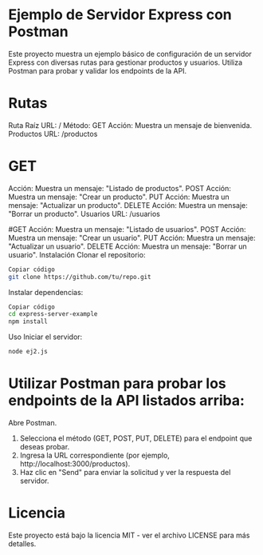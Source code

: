 # Ejemplo de Servidor Express con Postman
Este proyecto muestra un ejemplo básico de configuración de un servidor Express con diversas rutas para gestionar productos y usuarios. Utiliza Postman para probar y validar los endpoints de la API.

# Rutas
Ruta Raíz
URL: /
Método: GET
Acción: Muestra un mensaje de bienvenida.
Productos
URL: /productos

# GET
Acción: Muestra un mensaje: "Listado de productos".
POST
Acción: Muestra un mensaje: "Crear un producto".
PUT
Acción: Muestra un mensaje: "Actualizar un producto".
DELETE
Acción: Muestra un mensaje: "Borrar un producto".
Usuarios
URL: /usuarios

#GET
Acción: Muestra un mensaje: "Listado de usuarios".
POST
Acción: Muestra un mensaje: "Crear un usuario".
PUT
Acción: Muestra un mensaje: "Actualizar un usuario".
DELETE
Acción: Muestra un mensaje: "Borrar un usuario".
Instalación
Clonar el repositorio:

````bash
Copiar código
git clone https://github.com/tu/repo.git
````
Instalar dependencias:

```` bash
Copiar código
cd express-server-example
npm install
````
Uso
Iniciar el servidor:

```` bash
node ej2.js
 ````
# Utilizar Postman para probar los endpoints de la API listados arriba:

Abre Postman.
1. Selecciona el método (GET, POST, PUT, DELETE) para el endpoint que deseas probar.
2. Ingresa la URL correspondiente (por ejemplo, http://localhost:3000/productos).
3. Haz clic en "Send" para enviar la solicitud y ver la respuesta del servidor.

# Licencia
Este proyecto está bajo la licencia MIT - ver el archivo LICENSE para más detalles.
